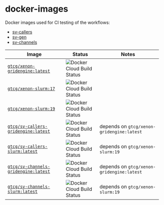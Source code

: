 # docker-images

Docker images used for CI testing of the workflows:

- [sv-callers](https://github.com/GooglingTheCancerGenome/sv-callers)
- [sv-gen](https://github.com/GooglingTheCancerGenome/sv-gen) 
- [sv-channels](https://github.com/GooglingTheCancerGenome/CNN)

| Image | Status | Notes
| ----- | ------ | -----
| [`gtcg/xenon-gridengine:latest`](https://hub.docker.com/repository/docker/gtcg/xenon-gridengine) | ![Docker Cloud Build Status](https://img.shields.io/docker/cloud/build/gtcg/xenon-gridengine) |
| [`gtcg/xenon-slurm:17`](https://hub.docker.com/repository/docker/gtcg/xenon-slurm) | ![Docker Cloud Build Status](https://img.shields.io/docker/cloud/build/gtcg/xenon-slurm) |
| [`gtcg/xenon-slurm:19`](https://hub.docker.com/repository/docker/gtcg/xenon-slurm) | ![Docker Cloud Build Status](https://img.shields.io/docker/cloud/build/gtcg/xenon-slurm) |
| [`gtcg/sv-callers-gridengine:latest`](https://hub.docker.com/repository/docker/gtcg/sv-callers-gridengine) | ![Docker Cloud Build Status](https://img.shields.io/docker/cloud/build/gtcg/sv-callers-gridengine) | depends on `gtcg/xenon-gridengine:latest`
| [`gtcg/sv-callers-slurm:latest`](https://hub.docker.com/repository/docker/gtcg/sv-callers-slurm) | ![Docker Cloud Build Status](https://img.shields.io/docker/cloud/build/gtcg/sv-callers-slurm) | depends on `gtcg/xenon-slurm:19`
| [`gtcg/sv-channels-gridengine:latest`](https://hub.docker.com/repository/docker/gtcg/sv-channels-gridengine) | ![Docker Cloud Build Status](https://img.shields.io/docker/cloud/build/gtcg/sv-channels-gridengine) | depends on `gtcg/xenon-gridengine:latest`
| [`gtcg/sv-channels-slurm:latest`](https://hub.docker.com/repository/docker/gtcg/sv-channels-slurm) | ![Docker Cloud Build Status](https://img.shields.io/docker/cloud/build/gtcg/sv-channels-slurm) | depends on `gtcg/xenon-slurm:19`